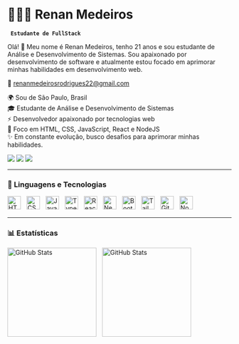 # 👩🏻‍💻 Renan Medeiros

**` Estudante de FullStack`**
 <p align="left">
 Olá! 👋 Meu nome é Renan Medeiros, tenho 21 anos e sou estudante de Análise e Desenvolvimento de Sistemas. Sou apaixonado por desenvolvimento de software e atualmente estou focado em aprimorar minhas habilidades em desenvolvimento web.
 
 📧 [renanmedeirosrodrigues22@gmail.com](mailto:renanmedeirosrodrigues22@gmail.com)

<p align="left">🌍 Sou de São Paulo, Brasil<br>🎓 Estudante de Análise e Desenvolvimento de Sistemas <br>⚡ Desenvolvedor apaixonado por tecnologias web<br>🎯 Foco em HTML, CSS, JavaScript, React e NodeJS<br>✨ Em constante evolução, busco desafios para aprimorar minhas habilidades.</p>
<div>
        <a href="https://www.linkedin.com/in/renan-medeiros-rodrigues/" target="_blank" ><img src="https://img.shields.io/badge/LinkedIn-0077B5?style=for-the-badge&logo=linkedin&logoColor=white" target="_blank"></a>
        <a href="mailto:suianehenrichs@gmail.com" target="_blank" ><img src="https://img.shields.io/badge/Gmail-D14836?style=for-the-badge&logo=gmail&logoColor=white
        " target="_blank"></a>
        <a href="https://github.com/renan-medeiros-rodrigues" target="_blank" ><img src="https://img.shields.io/badge/GitHub-100000?style=for-the-badge&logo=github&logoColor=white" target="_blank"></a>
    </div>

---

### 🤖 Linguagens e Tecnologias

<img 
    align="left" 
    alt="HTML"
    title="HTML" 
    width="30px" 
    style="padding-right: 10px;" 
    src="https://cdn.jsdelivr.net/gh/devicons/devicon@latest/icons/html5/html5-original.svg" 
/>
<img 
    align="left" 
    alt="CSS" 
    title="CSS"
    width="30px" 
    style="padding-right: 10px;" 
    src="https://cdn.jsdelivr.net/gh/devicons/devicon@latest/icons/css3/css3-original.svg" 
/>
<img 
    align="left" 
    alt="JavaScript" 
    title="JavaScript"
    width="30px" 
    style="padding-right: 10px;" 
    src="https://cdn.jsdelivr.net/gh/devicons/devicon@latest/icons/javascript/javascript-original.svg" 
/>
<img 
    align="left" 
    alt="TypeScript"
    title="TypeScript" 
    width="30px" 
    style="padding-right: 10px;" 
    src="https://cdn.jsdelivr.net/gh/devicons/devicon@latest/icons/typescript/typescript-original.svg" 
/>
<img 
    align="left" 
    alt="React"
    title="React" 
    width="30px" 
    style="padding-right: 10px;" 
    src="https://cdn.jsdelivr.net/gh/devicons/devicon@latest/icons/react/react-original.svg" 
/>
<img 
    align="left" 
    alt="Next.js" 
    title="Next.js"
    width="30px" 
    style="padding-right: 10px;" 
    src="https://cdn.jsdelivr.net/gh/devicons/devicon@latest/icons/nextjs/nextjs-original.svg" 
/>
<img 
    align="left" 
    alt="Bootstrap"
    title="Bootstrap" 
    width="30px" 
    style="padding-right: 10px;" 
    src="https://cdn.jsdelivr.net/gh/devicons/devicon@latest/icons/bootstrap/bootstrap-original.svg" 
/>
<img 
    align="left" 
    alt="Tailwind" 
    title="Tailwind"
    width="30px" 
    style="padding-right: 10px;" 
    src="https://cdn.jsdelivr.net/gh/devicons/devicon@latest/icons/tailwindcss/tailwindcss-original.svg" 
/>
<img 
    align="left" 
    alt="Git" 
    title="Git"
    width="30px" 
    style="padding-right: 10px;" 
    src="https://cdn.jsdelivr.net/gh/devicons/devicon@latest/icons/git/git-original.svg" 
/>
<img 
    align="left" 
    alt="NodeJS" 
    title="Node.JS"
    width="30px" 
    style="padding-right: 10px;" 
    src="https://cdn.jsdelivr.net/gh/devicons/devicon@latest/icons/nodejs/nodejs-plain-wordmark.svg"
/>

<br/>
<br/>

---



### 📊 Estatísticas

<p>
  <img 
    align="left" 
    alt="GitHub Stats" 
    height="200" 
    style="padding-right: 10px;" 
    src="https://github-readme-stats.vercel.app/api?username=renan-medeiros-rodrigues&show_icons=true&theme=dark&include_all_commits=true&locale=pt-br" 
  />

<img 
      align="left" 
      alt="GitHub Stats" 
      height="200" 
      src="https://github-readme-stats.vercel.app/api/top-langs/?username=renan-medeiros-rodrigues&theme=dark&layout=compact&custom_title=Tecnologias&langs_count=9" 
  />

</p>
